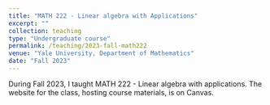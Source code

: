 ```yaml
---
title: "MATH 222 - Linear algebra with Applications"
excerpt: ""
collection: teaching
type: "Undergraduate course"
permalink: /teaching/2023-fall-math222
venue: "Yale University, Department of Mathematics"
date: "Fall 2023"
---
```


During Fall 2023, I taught MATH 222 - Linear algebra with applications. The website for the class, hosting course materials, is on Canvas.
